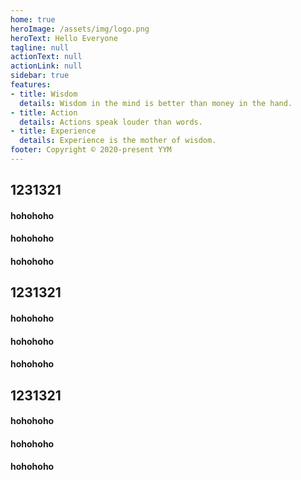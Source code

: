 ```yaml
---
home: true
heroImage: /assets/img/logo.png
heroText: Hello Everyone
tagline: null
actionText: null
actionLink: null
sidebar: true
features:
- title: Wisdom
  details: Wisdom in the mind is better than money in the hand.
- title: Action
  details: Actions speak louder than words.
- title: Experience
  details: Experience is the mother of wisdom.
footer: Copyright © 2020-present YYM
---
```


<h2>1231321</h2>
<Game></Game>

<h4>hohohoho</h4>
<h4>hohohoho</h4>
<h4>hohohoho</h4>
<Game></Game><h2>1231321</h2>
<Game></Game>

<h4>hohohoho</h4>
<h4>hohohoho</h4>
<h4>hohohoho</h4>
<Game></Game><h2>1231321</h2>
<Game></Game>

<h4>hohohoho</h4>
<h4>hohohoho</h4>
<h4>hohohoho</h4>
<Game></Game>


<script>
console.log('hoho')

module.exports = {

}
</script>


<style lang="stylus">
$bgColor = #50b6fa5b
$fontColor = #FFF

.theme-container
  /* background: $bgColor;
  background: url('/assets/img/background/1.jpg') no-repeat
  background-size: contain */

  .sidebar 
    background: $bgColor;
  .navbar 
    background: $bgColor;
    .links 
      /* background: $bgColor; */
      border-radius: 16px;
      color: #C00;

 .hero img
  width: 70px;
#app .home .feature
  h2 
    color: #FFF
  p
    color: #66CCFF

.theme-default-content h1
  text-align center

</style>


